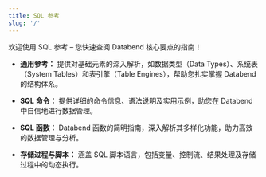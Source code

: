 ```yaml
---
title: SQL 参考
slug: '/'
---
```


欢迎使用 SQL 参考 – 您快速查阅 Databend 核心要点的指南！

- **通用参考：** 提供对基础元素的深入解析，如数据类型（Data Types）、系统表（System Tables）和表引擎（Table Engines），帮助您扎实掌握 Databend 的结构体系。

- **SQL 命令：** 提供详细的命令信息、语法说明及实用示例，助您在 Databend 中自信地进行数据管理。

- **SQL 函数：** Databend 函数的简明指南，深入解析其多样化功能，助力高效的数据管理与分析。

- **存储过程与脚本：** 涵盖 SQL 脚本语言，包括变量、控制流、结果处理及存储过程中的动态执行。